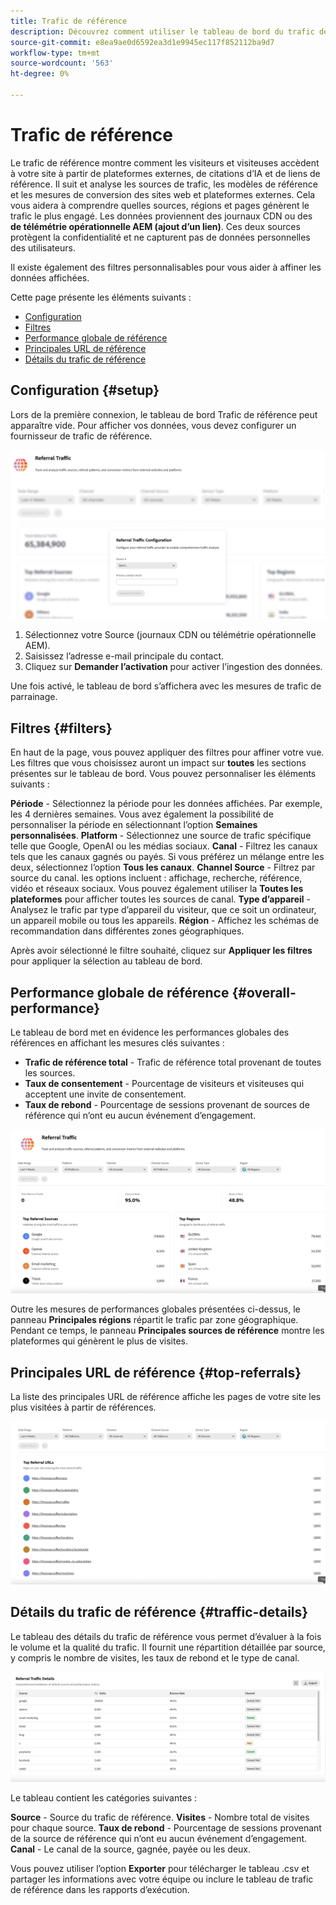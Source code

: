 ```yaml
---
title: Trafic de référence
description: Découvrez comment utiliser le tableau de bord du trafic de référence pour voir comment les visiteurs accèdent à votre site à partir de plateformes externes, de citations d’IA et de liens de référence.
source-git-commit: e8ea9ae0d6592ea3d1e9945ec117f852112ba9d7
workflow-type: tm+mt
source-wordcount: '563'
ht-degree: 0%

---
```



# Trafic de référence

Le trafic de référence montre comment les visiteurs et visiteuses accèdent à votre site à partir de plateformes externes, de citations d’IA et de liens de référence. Il suit et analyse les sources de trafic, les modèles de référence et les mesures de conversion des sites web et plateformes externes. Cela vous aidera à comprendre quelles sources, régions et pages génèrent le trafic le plus engagé. Les données proviennent des journaux CDN ou des **de télémétrie opérationnelle AEM (ajout d’un lien)**. Ces deux sources protègent la confidentialité et ne capturent pas de données personnelles des utilisateurs.

Il existe également des filtres personnalisables pour vous aider à affiner les données affichées.

Cette page présente les éléments suivants :

* [Configuration](#setup)
* [Filtres](#filters)
* [Performance globale de référence](#overall-performance)
* [Principales URL de référence](#top-referrals)
* [Détails du trafic de référence](#traffic-details)

## Configuration {#setup}

Lors de la première connexion, le tableau de bord Trafic de référence peut apparaître vide. Pour afficher vos données, vous devez configurer un fournisseur de trafic de référence.

![Configuration du parrainage](/help/dashboards/assets/referral-setup.png)

1. Sélectionnez votre Source (journaux CDN ou télémétrie opérationnelle AEM).
2. Saisissez l’adresse e-mail principale du contact.
3. Cliquez sur **Demander l’activation** pour activer l’ingestion des données.

Une fois activé, le tableau de bord s’affichera avec les mesures de trafic de parrainage.

## Filtres {#filters}

En haut de la page, vous pouvez appliquer des filtres pour affiner votre vue. Les filtres que vous choisissez auront un impact sur **toutes** les sections présentes sur le tableau de bord. Vous pouvez personnaliser les éléments suivants :

**Période** - Sélectionnez la période pour les données affichées. Par exemple, les 4 dernières semaines. Vous avez également la possibilité de personnaliser la période en sélectionnant l’option **Semaines personnalisées**.
**Platform** - Sélectionnez une source de trafic spécifique telle que Google, OpenAI ou les médias sociaux.
**Canal** - Filtrez les canaux tels que les canaux gagnés ou payés. Si vous préférez un mélange entre les deux, sélectionnez l’option **Tous les canaux**.
**Channel Source** - Filtrez par source du canal. les options incluent : affichage, recherche, référence, vidéo et réseaux sociaux. Vous pouvez également utiliser la **Toutes les plateformes** pour afficher toutes les sources de canal.
**Type d’appareil** - Analysez le trafic par type d’appareil du visiteur, que ce soit un ordinateur, un appareil mobile ou tous les appareils.
**Région** - Affichez les schémas de recommandation dans différentes zones géographiques.

Après avoir sélectionné le filtre souhaité, cliquez sur **Appliquer les filtres** pour appliquer la sélection au tableau de bord.

## Performance globale de référence {#overall-performance}

Le tableau de bord met en évidence les performances globales des références en affichant les mesures clés suivantes :

* **Trafic de référence total** - Trafic de référence total provenant de toutes les sources.
* **Taux de consentement** - Pourcentage de visiteurs et visiteuses qui acceptent une invite de consentement.
* **Taux de rebond** - Pourcentage de sessions provenant de sources de référence qui n’ont eu aucun événement d’engagement.

![Page de référence](/help/dashboards/assets/referral-traffic.png)

Outre les mesures de performances globales présentées ci-dessus, le panneau **Principales régions** répartit le trafic par zone géographique. Pendant ce temps, le panneau **Principales sources de référence** montre les plateformes qui génèrent le plus de visites.

## Principales URL de référence {#top-referrals}

La liste des principales URL de référence affiche les pages de votre site les plus visitées à partir de références.

![Principales URL de référence](/help/dashboards/assets/top-url.png)

## Détails du trafic de référence {#traffic-details}

Le tableau des détails du trafic de référence vous permet d’évaluer à la fois le volume et la qualité du trafic. Il fournit une répartition détaillée par source, y compris le nombre de visites, les taux de rebond et le type de canal.

![Détails du trafic de référence](/help/dashboards/assets/traffic-details.png)

Le tableau contient les catégories suivantes :

**Source** - Source du trafic de référence.
**Visites** - Nombre total de visites pour chaque source.
**Taux de rebond** - Pourcentage de sessions provenant de la source de référence qui n’ont eu aucun événement d’engagement.
**Canal** - Le canal de la source, gagnée, payée ou les deux.

Vous pouvez utiliser l’option **Exporter** pour télécharger le tableau .csv et partager les informations avec votre équipe ou inclure le tableau de trafic de référence dans les rapports d’exécution.
